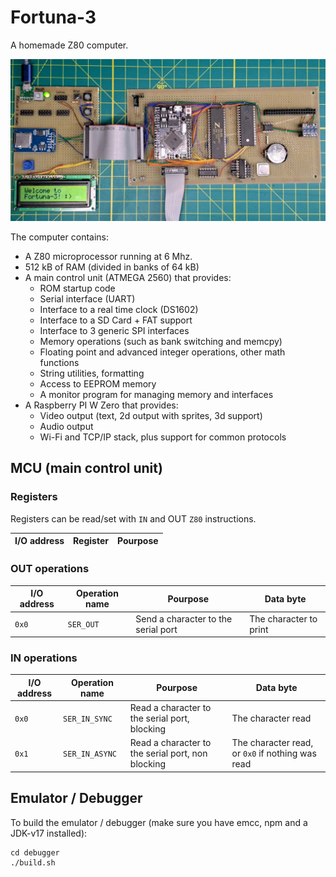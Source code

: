 # Fortuna-3
A homemade Z80 computer.

![Fortuna-3](fortuna-3.jpg)

The computer contains:

 - A Z80 microprocessor running at 6 Mhz.
 - 512 kB of RAM (divided in banks of 64 kB)
 - A main control unit (ATMEGA 2560) that provides:
   - ROM startup code
   - Serial interface (UART)
   - Interface to a real time clock (DS1602)
   - Interface to a SD Card + FAT support
   - Interface to 3 generic SPI interfaces
   - Memory operations (such as bank switching and memcpy)
   - Floating point and advanced integer operations, other math functions
   - String utilities, formatting
   - Access to EEPROM memory
   - A monitor program for managing memory and interfaces
 - A Raspberry PI W Zero that provides:
   - Video output (text, 2d output with sprites, 3d support)
   - Audio output
   - Wi-Fi and TCP/IP stack, plus support for common protocols

## MCU (main control unit)

### Registers

Registers can be read/set with `IN` and OUT `Z80` instructions.

| I/O address | Register | Pourpose |
|-------------|----------|----------|

### OUT operations

| I/O address | Operation name | Pourpose | Data byte |
|-------------|----------------|----------|-----------|
| `0x0`       | `SER_OUT`      | Send a character to the serial port | The character to print |

### IN operations

| I/O address | Operation name | Pourpose | Data byte |
|-------------|----------------|----------|-----------|
| `0x0`       | `SER_IN_SYNC`  | Read a character to the serial port, blocking | The character read |
| `0x1`       | `SER_IN_ASYNC` | Read a character to the serial port, non blocking | The character read, or `0x0` if nothing was read |


## Emulator / Debugger

To build the emulator / debugger (make sure you have emcc, npm and a JDK-v17 installed):

```
cd debugger
./build.sh
```
